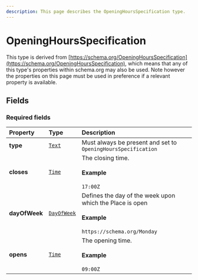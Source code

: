 ```yaml
---
description: This page describes the OpeningHoursSpecification type.
---
```


# OpeningHoursSpecification

This type is derived from [https://schema.org/OpeningHoursSpecification](https://schema.org/OpeningHoursSpecification), which means that any of this type's properties within schema.org may also be used. Note however the properties on this page must be used in preference if a relevant property is available.

## **Fields**

### **Required fields**
    
<table>
  <thead>
    <tr>
      <th style="text-align:left">Property</th>
      <th style="text-align:left">Type</th>
      <th style="text-align:left">Description</th>
    </tr>
  </thead>
  <tbody>
    <tr>
      <td style="text-align:left"><a name="type"></a><b>type</b></td>
      <td style="text-align:left">
        <a href="https://schema.org/Text"><code>Text</code></a>
      </td>
      <td style="text-align:left">
        Must always be present and set to <code>OpeningHoursSpecification</code>
      </td>
    </tr>
    <tr>
      <td style="text-align:left"><a name="closes"></a><b>closes</b></td>
      <td style="text-align:left">
        <a href="https://schema.org/Time"><code>Time</code></a>
      </td>
      <td style="text-align:left">
        The closing time.</br></br><b>Example</b></br></br><code>17:00Z</code>
      </td>
    </tr>
    <tr>
      <td style="text-align:left"><a name="dayOfWeek"></a><b>dayOfWeek</b></td>
      <td style="text-align:left">
        <a href="https://schema.org/DayOfWeek"><code>DayOfWeek</code></a>
      </td>
      <td style="text-align:left">
        Defines the day of the week upon which the Place is open</br></br><b>Example</b></br></br><code>https://schema.org/Monday</code>
      </td>
    </tr>
    <tr>
      <td style="text-align:left"><a name="opens"></a><b>opens</b></td>
      <td style="text-align:left">
        <a href="https://schema.org/Time"><code>Time</code></a>
      </td>
      <td style="text-align:left">
        The opening time.</br></br><b>Example</b></br></br><code>09:00Z</code>
      </td>
    </tr>
  </tbody>
</table>


